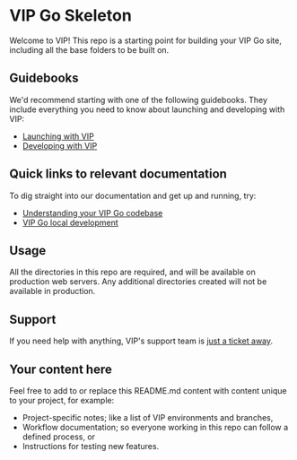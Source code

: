 # VIP Go Skeleton

Welcome to VIP! This repo is a starting point for building your VIP Go site, including all the base folders to be built on.

## Guidebooks

We'd recommend starting with one of the following guidebooks. They include everything you need to know about launching and developing with VIP:

* [Launching with VIP](https://vip.wordpress.com/documentation/launching-with-vip/)
* [Developing with VIP](https://vip.wordpress.com/documentation/developing-with-vip/)

## Quick links to relevant documentation

To dig straight into our documentation and get up and running, try:

* [Understanding your VIP Go codebase](https://vip.wordpress.com/documentation/vip-go/understanding-your-vip-go-codebase/)
* [VIP Go local development](https://vip.wordpress.com/documentation/vip-go/local-vip-go-development-environment/)

## Usage

All the directories in this repo are required, and will be available on production web servers. Any additional directories created will not be available in production.

## Support

If you need help with anything, VIP's support team is [just a ticket away](https://vip.wordpress.com/documentation/vip-go/accessing-vip-support/).

## Your content here
 
Feel free to add to or replace this README.md content with content unique to your project, for example:
 
* Project-specific notes; like a list of VIP environments and branches,
* Workflow documentation; so everyone working in this repo can follow a defined process, or
* Instructions for testing new features.